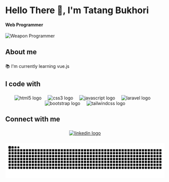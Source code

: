 <h1 align="left">Hello There 👋, I'm Tatang Bukhori</h1>

<h4 align="left">Web Programmer</h4>

![Weapon Programmer](https://media1.giphy.com/media/3oriO65hNavmBt6AH6/giphy.gif?cid=6c09b952x5f01b6blnl2wrl44odr753pdkka93mqd75uvtys&ep=v1_internal_gif_by_id&rid=giphy.gif&ct=g)

<h2 align="left">About me</h2>

###

<p align="left">📚 I'm currently learning vue.js</p>

###

<h2 align="left">I code with</h2>

###

<div align="center">
  <img src="https://cdn.jsdelivr.net/gh/devicons/devicon/icons/html5/html5-original.svg" height="40" alt="html5 logo"  />
  <img width="12" />
  <img src="https://cdn.jsdelivr.net/gh/devicons/devicon/icons/css3/css3-original.svg" height="40" alt="css3 logo"  />
  <img width="12" />
  <img src="https://cdn.jsdelivr.net/gh/devicons/devicon/icons/javascript/javascript-original.svg" height="40" alt="javascript logo"  />
  <img width="12" />
  <img src="https://cdn.jsdelivr.net/gh/devicons/devicon/icons/laravel/laravel-original.svg" height="40" alt="laravel logo"  />
  <img width="12" />
  <img src="https://cdn.jsdelivr.net/gh/devicons/devicon/icons/bootstrap/bootstrap-original.svg" height="40" alt="bootstrap logo"  />
  <img width="12" />
  <img src="https://cdn.jsdelivr.net/gh/devicons/devicon/icons/tailwindcss/tailwindcss-original-wordmark.svg" height="40" alt="tailwindcss logo"  />
</div>

###

<h2 align="left">Connect with me</h2>

###

<div align="center">
  <a href="https://linkedin.com/in/tatang-bukhori" target="_blank">
    <img src="https://raw.githubusercontent.com/maurodesouza/profile-readme-generator/master/src/assets/icons/social/linkedin/default.svg" width="52" height="40" alt="linkedin logo"  />
  </a>
</div>

###

<img src="https://raw.githubusercontent.com/tatangbukhori/tatangbukhori/output/snake.svg" alt="Snake animation" />

###
